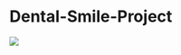 # Dental-Smile-Project 
![](https://github.com/basharbme/Dental-Smile-Project/blob/main/Screenshot_1.png)
